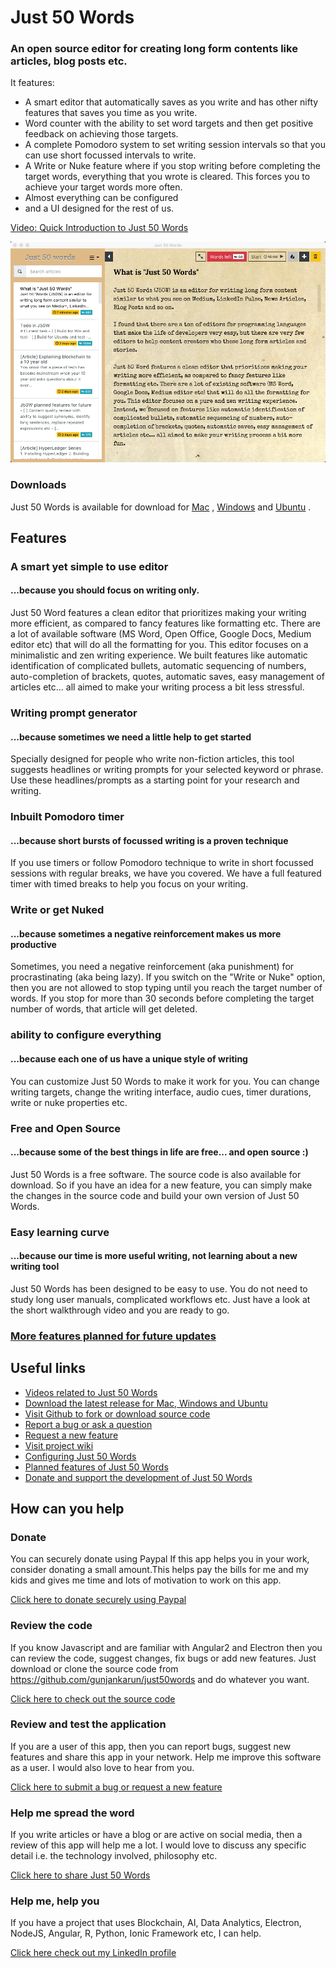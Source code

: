 # Just 50 Words
### An open source editor for creating long form contents like articles, blog posts etc.


It features:  

- A smart editor that automatically saves as you write and has other nifty features that saves you time as you write.
- Word counter with the ability to set word targets and then get positive feedback on achieving those targets.
- A complete Pomodoro system to set writing session intervals so that you can use short focussed intervals to write.
- A Write or Nuke feature where if you stop writing before completing the target words, everything that you wrote is cleared. This forces you to achieve your target words more often.
- Almost everything can be configured
- and a UI designed for the rest of us.  

[Video: Quick Introduction to Just 50 Words](https://www.youtube.com/watch?v=pbedGDCMulY)

![Screenshot of Just 50 words](/docs/images/screen-main-window.png?raw=true "Screenshot file")

### Downloads

Just 50 Words is available for download for [Mac](https://github.com/gunjankarun/just50words/releases/download/1.1.0/just50words.dmg) , [Windows](https://github.com/gunjankarun/just50words/releases/download/1.1.0/just50words.msi) and [Ubuntu](https://github.com/gunjankarun/just50words/releases/download/1.1.0/just50words.deb) . 

Features
--------

### A smart yet simple to use editor
#### ...because you should focus on writing only.

Just 50 Word features a clean editor that prioritizes making your writing more efficient, as compared to fancy features like formatting etc. There are a lot of available software (MS Word, Open Office, Google Docs, Medium editor etc) that will do all the formatting for you. This editor focuses on a minimalistic and zen writing experience. We built features like automatic identification of complicated bullets, automatic sequencing of numbers, auto-completion of brackets, quotes, automatic saves, easy management of articles etc... all aimed to make your writing process a bit less stressful.

### Writing prompt generator
#### ...because sometimes we need a little help to get started

Specially designed for people who write non-fiction articles, this tool suggests headlines or writing prompts for your selected keyword or phrase. Use these headlines/prompts as a starting point for your research and writing.

### Inbuilt Pomodoro timer
#### ...because short bursts of focussed writing is a proven technique

If you use timers or follow Pomodoro technique to write in short focussed sessions with regular breaks, we have you covered. We have a full featured timer with timed breaks to help you focus on your writing.

### Write or get Nuked
#### ...because sometimes a negative reinforcement makes us more productive

Sometimes, you need a negative reinforcement (aka punishment) for procrastinating (aka being lazy). If you switch on the "Write or Nuke" option, then you are not allowed to stop typing until you reach the target number of words. If you stop for more than 30 seconds before completing the target number of words, that article will get deleted.

### ability to configure everything
#### ...because each one of us have a unique style of writing

You can customize Just 50 Words to make it work for you. You can change writing targets, change the writing interface, audio cues, timer durations, write or nuke properties etc.

### Free and Open Source
#### ...because some of the best things in life are free... and open source :)

Just 50 Words is a free software. The source code is also available for download. So if you have an idea for a new feature, you can simply make the changes in the source code and build your own version of Just 50 Words.

### Easy learning curve
#### ...because our time is more useful writing, not learning about a new writing tool

Just 50 Words has been designed to be easy to use. You do not need to study long user manuals, complicated workflows etc. Just have a look at the short walkthrough video and you are ready to go.

### [More features planned for future updates](https://github.com/gunjankarun/just50words/wiki/Planned-features-of-Just-50-words)


Useful links
------------

*   [Videos related to Just 50 Words](https://www.youtube.com/watch?v=pbedGDCMulY&list=PLm42-wLhnxrCPLcM1IgOF9z_hgMHi1GjY)
*   [Download the latest release for Mac, Windows and Ubuntu](https://github.com/gunjankarun/just50words/releases)
*   [Visit Github to fork or download source code](https://github.com/gunjankarun/just50words)
*   [Report a bug or ask a question](https://github.com/gunjankarun/just50words/issues)
*   [Request a new feature](https://github.com/gunjankarun/just50words/issues/new?title=[Feature+Request])
*   [Visit project wiki](https://github.com/gunjankarun/just50words/wiki)
*   [Configuring Just 50 Words](https://github.com/gunjankarun/just50words/wiki/Customizing-Just-50-Words)
*   [Planned features of Just 50 Words](https://github.com/gunjankarun/just50words/wiki/Planned-features-of-Just-50-words)
*   [Donate and support the development of Just 50 Words](https://www.paypal.me/quadralyst)

How can you help
----------------

### Donate

You can securely donate using Paypal If this app helps you in your work, consider donating a small amount.This helps pay the bills for me and my kids and gives me time and lots of motivation to work on this app.

[Click here to donate securely using Paypal](https://www.paypal.me/quadralyst)

### Review the code

If you know Javascript and are familiar with Angular2 and Electron then you can review the code, suggest changes, fix bugs or add new features. Just download or clone the source code from https://github.com/gunjankarun/just50words and do whatever you want.

[Click here to check out the source code](https://github.com/gunjankarun/just50words)

### Review and test the application

If you are a user of this app, then you can report bugs, suggest new features and share this app in your network. Help me improve this software as a user. I would also love to hear from you.

[Click here to submit a bug or request a new feature](https://github.com/gunjankarun/just50words)

### Help me spread the word

If you write articles or have a blog or are active on social media, then a review of this app will help me a lot. I would love to discuss any specific detail i.e. the technology involved, philosophy etc.  

[Click here to share Just 50 Words](https://share2social.com)

### Help me, help you

If you have a project that uses Blockchain, AI, Data Analytics, Electron, NodeJS, Angular, R, Python, Ionic Framework etc, I can help.

[Click here check out my LinkedIn profile](https://www.linkedin.com/in/gunjankarun)